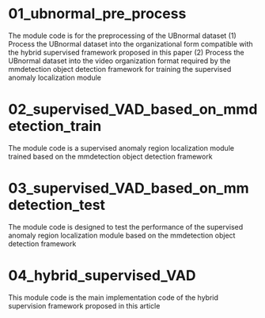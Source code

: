 # 01_ubnormal_pre_process

The module code is for the preprocessing of the UBnormal dataset
(1) Process the UBnormal dataset into the organizational form compatible with the hybrid supervised framework proposed in this paper
(2) Process the UBnormal dataset into the video organization format required by the mmdetection object detection framework for training the supervised anomaly localization module

# 02_supervised_VAD_based_on_mmdetection_train

The module code is a supervised anomaly region localization module trained based on the mmdetection object detection framework

# 03_supervised_VAD_based_on_mmdetection_test

The module code is designed to test the performance of the supervised anomaly region localization module based on the mmdetection object detection framework

# 04_hybrid_supervised_VAD

This module code is the main implementation code of the hybrid supervision framework proposed in this article